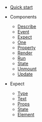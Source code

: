 - [Quick start](quick-start.md)
- Components

  - [Describe](components/Describe.md)
  - [Event](components/Render.md)
  - [Expect](components/Render.md)
  - [One](components/Render.md)
  - [Property](components/Render.md)
  - [Render](components/Render.md)
  - [Run](components/Render.md)
  - [State](components/Render.md)
  - [Unmount](components/Render.md)
  - [Update](components/Render.md)

- Expect

  - [Type](expectations/type.md)
  - [Text](expectations/text.md)
  - [Props](expectations/props.md)
  - [State](cover.md)
  - [Element](cover.md)
